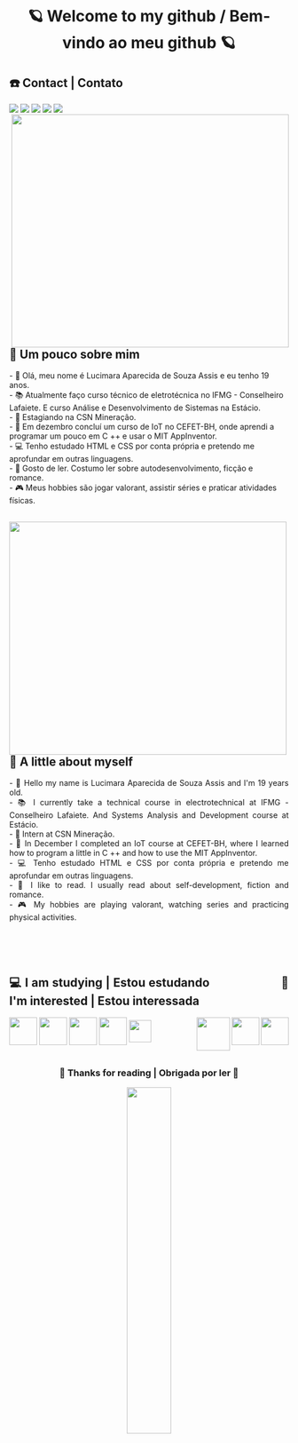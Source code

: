 <h1 align=center>🪐 Welcome to my github / Bem-vindo ao meu github 🪐</h1>
<h2> ☎️ Contact | Contato</h2>
<div style="display: inline_block">
<img src="https://api.visitorbadge.io/api/VisitorHit?user=LucimaraSouzah&repo=github-visitors-badge&countColor=484848">
<a href="Luucy#6228" target="_blank" alt="Luucy#6228" title="Luucy#6228"><img src="https://img.shields.io/badge/Discord-7289DA?style=for-the-badge&logo=discord&logoColor=white" target="_blank"></a>
<a href="lucimarasouzah@gmail.com" target="_blank" alt="lucimarasouzah@gmail.com" title="lucimarasouzah@gmail.com"><img src="https://img.shields.io/badge/Gmail-D14836?style=for-the-badge&logo=gmail&logoColor=white" target="_blank"></a>
<a href="https://www.instagram.com/lucimarasouza8/" target="_blank" alt="@lucimarasouza8" title="@lucimarasouza8"><img src="https://img.shields.io/badge/Instagram-E4405F?style=for-the-badge&logo=instagram&logoColor=white" target="_blank"></a>
<a href="https://www.linkedin.com/in/lucimara-souza-1098b9181/" target="_blank" alt="https://www.linkedin.com/in/lucimara-souza-1098b9181/" title="https://www.linkedin.com/in/lucimara-souza-1098b9181/"><img src="https://img.shields.io/badge/LinkedIn-0077B5?style=for-the-badge&logo=linkedin&logoColor=white" target="_blank"></a>
</div>  

<div class="image">
<img align="right" valign="top" width="500px" height="420px" src="https://user-images.githubusercontent.com/95291739/145056360-a90eb6c6-4b5d-457a-8e18-484abef47053.gif"/>
</div>

<h2>🔮 Um pouco sobre mim</h2>
- 🌼 Olá, meu nome é Lucimara Aparecida de Souza Assis e eu tenho 19 anos.<br/>
- 📚 Atualmente faço curso técnico de eletrotécnica no IFMG - Conselheiro Lafaiete. E curso Análise e Desenvolvimento de Sistemas na Estácio.<br/>
- 🔰 Estagiando na CSN Mineração. <br/>
- 🎲 Em dezembro concluí um curso de IoT no CEFET-BH, onde aprendi a programar um pouco em C ++ e usar o MIT AppInventor.<br/>
- 💻 Tenho estudado HTML e CSS por conta própria e pretendo me aprofundar em outras linguagens.<br/>
- 📓 Gosto de ler. Costumo ler sobre autodesenvolvimento, ficção e romance.<br/>
- 🎮 Meus hobbies são jogar valorant, assistir séries e praticar atividades físicas.<br/></div>
<div align="justify">

<img align="left" width="500px" height="420px" src="https://user-images.githubusercontent.com/95291739/145056193-648ea68e-31d3-4a6c-9f12-afe353b73ace.gif"/>

<div align="justify">
<h2>🔮 A little about myself</h2>
- 🌼 Hello my name is Lucimara Aparecida de Souza Assis and I'm 19 years old.</br>
- 📚 I currently take a technical course in electrotechnical at IFMG - Conselheiro Lafaiete. And Systems Analysis and Development course at Estácio.<br/>
- 🔰 Intern at CSN Mineração.<br/>
- 🎲 In December I completed an IoT course at CEFET-BH, where I learned how to program a little in C ++ and how to use the MIT AppInventor.<br/>
- 💻 Tenho estudado HTML e CSS por conta própria e pretendo me aprofundar em outras linguagens.<br/>
- 📓 I like to read. I usually read about self-development, fiction and romance.<br/>
- 🎮 My hobbies are playing valorant, watching series and practicing physical activities.<br/><br/></div>

<br/><br/>
<div style="display: inline_block">
  <h2> 💻 I am studying  |  Estou estudando &nbsp;&nbsp;&nbsp;&nbsp;&nbsp;&nbsp;&nbsp;&nbsp;&nbsp;&nbsp;&nbsp;&nbsp;&nbsp;&nbsp;&nbsp;&nbsp;&nbsp;&nbsp;&nbsp;&nbsp; 🌈 I'm interested | Estou interessada</h2>
  <div style="display: inline_block">
  <img align="center" width="50px" height="50px" src="https://cdn.jsdelivr.net/gh/devicons/devicon/icons/html5/html5-original-wordmark.svg" />
  <img align="center" width="50px" height="50px" src="https://cdn.jsdelivr.net/gh/devicons/devicon/icons/css3/css3-original-wordmark.svg" /> 
  <img align="center" width="50px" height="50px" src="https://cdn.jsdelivr.net/gh/devicons/devicon/icons/arduino/arduino-original-wordmark.svg""/>
  <img align="center" width="50px" height="50px" src="https://cdn.jsdelivr.net/gh/devicons/devicon/icons/cplusplus/cplusplus-line.svg" />                   
  <img align="center" width="40px" height="40px" src="https://cdn.jsdelivr.net/gh/devicons/devicon/icons/javascript/javascript-original.svg"/>
  <img align="right" width="50px" height="50px" src="https://cdn.jsdelivr.net/gh/devicons/devicon/icons/bootstrap/bootstrap-plain-wordmark.svg" />
  <img align="right" width="50px" height="50px" src="https://cdn.jsdelivr.net/gh/devicons/devicon/icons/react/react-original-wordmark.svg" />
  <img align="right" width="60px" height="60px" src="https://cdn.jsdelivr.net/gh/devicons/devicon/icons/ruby/ruby-plain-wordmark.svg" />
</div></br>

<div align="center">
<h3>💖 Thanks for reading | Obrigada por ler 💖</h3>
</div>
<p align=center>
<img src="https://github-readme-stats.vercel.app/api/top-langs/?username=lucimarasouzah&layout=compact&langs_count=8&hide=jupyter%20notebook&theme=midnight-purple" width="40%"/>
</p>

